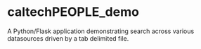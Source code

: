 # caltechPEOPLE_demo

A Python/Flask application demonstrating search across various datasources driven by a tab delimited file.
